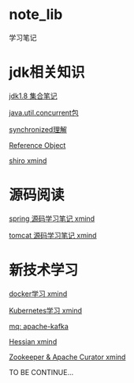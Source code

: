 # note_lib

学习笔记

# jdk相关知识

[jdk1.8 集合笔记](./jdk/JDK1.8集合.xmind)

[java.util.concurrent包](./jdk/java.util.concurrent包.xmind)

[synchronized理解](./jdk/synchronized.md)

[Reference Object](./jdk/Reference%20Object.xmind)

[shiro xmind](./security/apache-shiro.xmind)


# 源码阅读

[spring 源码学习笔记 xmind](./spring/spring.xmind)

[tomcat 源码学习笔记 xmind](./tomcat/tomcat.xmind)








# 新技术学习

[docker学习 xmind](./docker/docker.xmind)

[Kubernetes学习 xmind](./kubernetes/Kubernetes.xmind)

[mq: apache-kafka](./mq/apache-kafka.xmind)

[Hessian xmind](./others/Hessian.xmind)

[Zookeeper & Apache Curator xmind](./others/Zookeeper%20&%20Apache%20Curator.xmind)






























TO BE CONTINUE...
